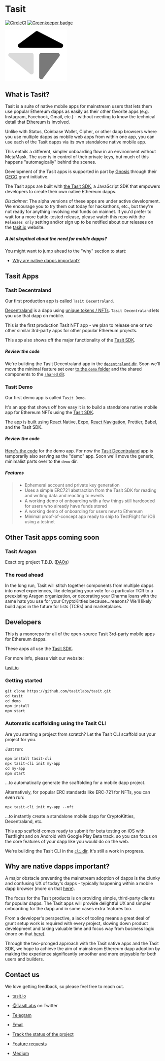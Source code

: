 # Tasit

[![CircleCI](https://circleci.com/gh/tasitlabs/tasit.svg?style=svg)](https://circleci.com/gh/tasitlabs/tasit)
[![Greenkeeper badge](https://badges.greenkeeper.io/tasitlabs/tasit.svg)](https://greenkeeper.io/)

<div align="left">
  <img src="/docs/images/TasitLogoGrayscale.png" width="200" />
</div>

## What is Tasit?

Tasit is a suite of native mobile apps for mainstream users that lets them use popular Ethereum dapps as easily as their other favorite apps (e.g. Instagram, Facebook, Gmail, etc.) - without needing to know the technical detail that Ethereum is involved.

Unlike with Status, Coinbase Wallet, Cipher, or other dapp browsers where you use multiple dapps as mobile web apps from within one app, you can use each of the Tasit dapps via its own standalone native mobile app.

This entails a different, simpler onboarding flow in an environment without MetaMask. The user is in control of their private keys, but much of this happens "automagically" behind the scenes.

Development of the Tasit apps is supported in part by [Gnosis](https://github.com/gnosis/) through their [GECO](https://github.com/gnosis/GECO) grant initiative.

The Tasit apps are built with [the Tasit SDK](https://github.com/tasitlabs/TasitSDK), a JavaScript SDK that empowers developers to create their own native Ethereum dapps.

_Disclaimer:_ The alpha versions of these apps are under active development. We encourage you to try them out today for hackathons, etc., but they're not ready for anything involving real funds on mainnet. If you'd prefer to wait for a more battle-tested release, please watch this repo with the `Releases only` setting and/or sign up to be notified about our releases on the [tasit.io](https://tasit.io) website.

##### A bit skeptical about the need for mobile dapps?

You might want to jump ahead to the "why" section to start:

- [Why are native dapps important?](#why-are-native-dapps-important)

## Tasit Apps

### Tasit Decentraland

Our first production app is called `Tasit Decentraland`.

[Decentraland](https://decentraland.org/) is a dapp using [unique tokens / NFTs](http://erc721.org/). `Tasit Decentraland` lets you use that dapp on mobile.

This is the first production Tasit NFT app - we plan to release one or two other similar 3rd-party apps for other popular Ethereum projects.

This app also shows off the major functionality of the [Tasit SDK](https://github.com/tasitlabs/TasitSDK).

##### Review the code

We're building the Tasit Decentraland app in the [`decentraland` dir](./decentraland). Soon we'll move the minimal feature set over [to the `demo` folder](./demo) and the shared components to the [`shared` dir](./shared).

### Tasit Demo

Our first demo app is called `Tasit Demo`.

It's an app that shows off how easy it is to build a standalone native mobile app for Ethereum NFTs using the [Tasit SDK](https://github.com/tasitlabs/TasitSDK).

The app is built using React Native, Expo, [React Navigation](https://reactnavigation.org/), Prettier, Babel, and the Tasit SDK.

##### Review the code

[Here's the code](./demo) for the demo app. For now the [Tasit Decentraland](./decentraland) app is temporarily also serving as the "demo" app. Soon we'll move the generic, minimalist parts over to the `demo` dir.

##### Features

> - Ephemeral account and private key generation
> - Uses a simple ERC721 abstraction from the Tasit SDK for reading and writing data and reacting to events
> - A working demo of onboarding with a few things still hardcoded for users who already have funds stored
> - A working demo of onboarding for users new to Ethereum
> - Minimal proof-of-concept app ready to ship to TestFlight for iOS using a testnet

## Other Tasit apps coming soon

### Tasit Aragon

Exact org project T.B.D.
([DAOs](https://blog.aragon.org/bringing-daos-back-aragon-monthly-92756cb65639/))

### The road ahead

In the long run, Tasit will stitch together components from multiple dapps into novel experiences, like delegating your vote for a particular TCR to a preexisting Aragon organization, or decorating your Dharma loans with the same hats you use for your CryptoKitties because...reasons? We'll likely build apps in the future for lists (TCRs) and marketplaces.

## Developers

This is a monorepo for all of the open-source Tasit 3rd-party mobile apps for Ethereum dapps.

These apps all use the [Tasit SDK](https://github.com/tasitlabs/TasitSDK).

For more info, please visit our website:

[tasit.io](https://tasit.io/)

### Getting started

```
git clone https://github.com/tasitlabs/tasit.git
cd tasit
cd demo
npm install
npm start
```

### Automatic scaffolding using the Tasit CLI

Are you starting a project from scratch? Let the Tasit CLI scaffold out your project for you.

Just run:

```
npm install tasit-cli
npx tasit-cli init my-app
cd my-app
npm start
```

...to automatically generate the scaffolding for a mobile dapp project.

Alternatively, for popular ERC standards like ERC-721 for NFTs, you can even run:

```
npx tasit-cli init my-app --nft
```

...to instantly create a standalone mobile dapp for CryptoKitties, Decentraland, etc.

This app scaffold comes ready to submit for beta testing on iOS with Testflight and on Android with Google Play Beta track, so you can focus on the core features of your dapp like you would do on the web.

We're building the Tasit CLI in the [`cli` dir](./cli). It's still a work in progress.

## Why are native dapps important?

A major obstacle preventing the mainstream adoption of dapps is the clunky and confusing UX of today's dapps - typically happening within a mobile dapp browser (more on that [here](https://github.com/tasitlabs/TasitSDK#why-from-the-users-perspective)).

The focus for the Tasit products is on providing simple, third-party clients for popular dapps. The Tasit apps will provide delightful UX and simpler onboarding for the dapp and in some cases extra features too.

From a developer's perspective, a lack of tooling means a great deal of grunt setup work is required with every project, slowing down product development and taking valuable time and focus way from business logic (more on that [here](https://github.com/tasitlabs/TasitSDK#why-from-a-developers--ethereum-enthusiasts-perspective)).

Through the two-pronged approach with the Tasit native apps and the Tasit SDK, we hope to achieve the aim of mainstream Ethereum dapp adoption by making the experience significantly smoother and more enjoyable for both users and builders.

## Contact us

We love getting feedback, so please feel free to reach out.

- [tasit.io](https://tasit.io/)

- [@TasitLabs](https://twitter.com/tasitlabs) on Twitter

- [Telegram](https://t.me/tasitlabs)

- [Email](mailto:founders@tasit.io)

- [Track the status of the project](https://github.com/orgs/tasitlabs/projects/1)

- [Feature requests](https://tasit.canny.io/feature-requests)

- [Medium](https://medium.com/tasit)

